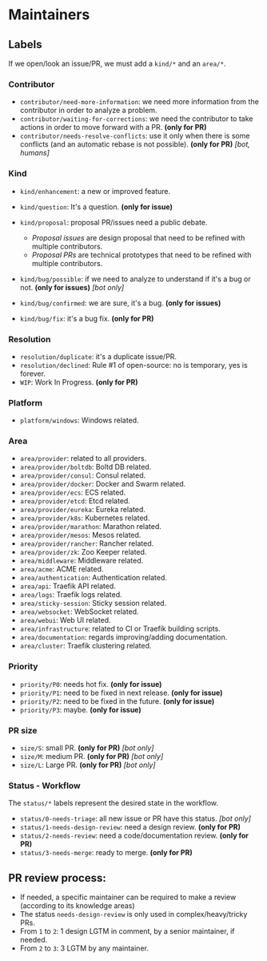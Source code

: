 # Maintainers

## Labels

If we open/look an issue/PR, we must add a `kind/*` and an `area/*`.

### Contributor

* `contributor/need-more-information`: we need more information from the contributor in order to analyze a problem.
* `contributor/waiting-for-corrections`: we need the contributor to take actions in order to move forward with a PR. **(only for PR)**
* `contributor/needs-resolve-conflicts`: use it only when there is some conflicts (and an automatic rebase is not possible). **(only for PR)** _[bot, humans]_

### Kind

* `kind/enhancement`: a new or improved feature.
* `kind/question`: It's a question. **(only for issue)**
* `kind/proposal`: proposal PR/issues need a public debate.
  * _Proposal issues_ are design proposal that need to be refined with multiple contributors.
  * _Proposal PRs_ are technical prototypes that need to be refined with multiple contributors.

* `kind/bug/possible`: if we need to analyze to understand if it's a bug or not. **(only for issues)** _[bot only]_
* `kind/bug/confirmed`: we are sure, it's a bug. **(only for issues)**
* `kind/bug/fix`: it's a bug fix. **(only for PR)**

### Resolution

* `resolution/duplicate`: it's a duplicate issue/PR.
* `resolution/declined`: Rule #1 of open-source: no is temporary, yes is forever.
* `WIP`: Work In Progress. **(only for PR)**

### Platform

* `platform/windows`: Windows related.

### Area

* `area/provider`: related to all providers.
* `area/provider/boltdb`: Boltd DB related.
* `area/provider/consul`: Consul related.
* `area/provider/docker`: Docker and Swarm related.
* `area/provider/ecs`: ECS related.
* `area/provider/etcd`: Etcd related.
* `area/provider/eureka`: Eureka related.
* `area/provider/k8s`: Kubernetes related.
* `area/provider/marathon`: Marathon related.
* `area/provider/mesos`: Mesos related.
* `area/provider/rancher`: Rancher related.
* `area/provider/zk`: Zoo Keeper related.
* `area/middleware`: Middleware related.
* `area/acme`: ACME related.
* `area/authentication`: Authentication related.
* `area/api`: Traefik API related.
* `area/logs`: Traefik logs related.
* `area/sticky-session`: Sticky session related.
* `area/websocket`: WebSocket related.
* `area/webui`: Web UI related.
* `area/infrastructure`: related to CI or Traefik building scripts.
* `area/documentation`: regards improving/adding documentation.
* `area/cluster`: Traefik clustering related.

### Priority

* `priority/P0`: needs hot fix. **(only for issue)**
* `priority/P1`: need to be fixed in next release. **(only for issue)**
* `priority/P2`: need to be fixed in the future. **(only for issue)**
* `priority/P3`: maybe. **(only for issue)**

### PR size

* `size/S`: small PR. **(only for PR)** _[bot only]_
* `size/M`: medium PR. **(only for PR)** _[bot only]_
* `size/L`: Large PR. **(only for PR)** _[bot only]_

### Status - Workflow

The `status/*` labels represent the desired state in the workflow.

* `status/0-needs-triage`: all new issue or PR have this status. _[bot only]_
* `status/1-needs-design-review`: need a design review. **(only for PR)**
* `status/2-needs-review`: need a code/documentation review. **(only for PR)**
* `status/3-needs-merge`: ready to merge. **(only for PR)**

## PR review process:

* If needed, a specific maintainer can be required to make a review (according to its knowledge areas)
* The status `needs-design-review` is only used in complex/heavy/tricky PRs.
* From `1` to `2`: 1 design LGTM in comment, by a senior maintainer, if needed.
* From `2` to `3`: 3 LGTM by any maintainer.
